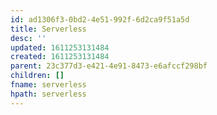 ```yaml
---
id: ad1306f3-0bd2-4e51-992f-6d2ca9f51a5d
title: Serverless
desc: ''
updated: 1611253131484
created: 1611253131484
parent: 23c377d3-e421-4e91-8473-e6afccf298bf
children: []
fname: serverless
hpath: serverless
---
```



